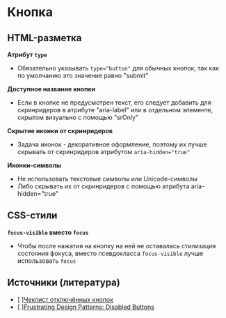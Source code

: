 # **Кнопка**

## HTML-разметка
**Атрибут `type`**
- Обязательно указывать `type="button"` для обычных кнопок, так как по умолчанию это значение равно "submit"

**Доступное название кнопки**
- Если в кнопке не предусмотрен текст, его следует добавить для скринридеров в атрибуте "aria-label" или в отдельном элементе, скрытом визуально с помощью "srOnly"

**Скрытие иконки от скринридеров**
- Задача иконок - декоративное оформление, поэтому их лучше скрывать от скринридеров атрибутом `aria-hidden="true"`

**Иконки-символы**
- Не использовать текстовые символы или Unicode-символы
- Либо скрывать их от скринридеров с помощью атрибута aria-hidden="true"


## CSS-стили
**`focus-visible` вместо `focus`**
- Чтобы после нажатия на кнопку на ней не оставалась стилизация состояния фокуса, вместо псевдокласса `focus-visible` лучше использовать  `focus`


## Источники (литература)
- [ ][Чеклист отключённых кнопок](https://twitter.com/smashingmag/status/1422851562414673924)
- [ ][Frustrating Design Patterns: Disabled Buttons](https://www.smashingmagazine.com/2021/08/frustrating-design-patterns-disabled-buttons/)